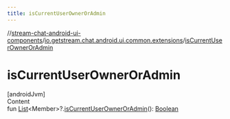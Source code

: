 ```yaml
---
title: isCurrentUserOwnerOrAdmin
---
```

//[stream-chat-android-ui-components](../../index.md)/[io.getstream.chat.android.ui.common.extensions](index.md)/[isCurrentUserOwnerOrAdmin](isCurrentUserOwnerOrAdmin.md)



# isCurrentUserOwnerOrAdmin  
[androidJvm]  
Content  
fun [List](https://kotlinlang.org/api/latest/jvm/stdlib/kotlin.collections/-list/index.html)&lt;Member&gt;?.[isCurrentUserOwnerOrAdmin](isCurrentUserOwnerOrAdmin.md)(): [Boolean](https://kotlinlang.org/api/latest/jvm/stdlib/kotlin/-boolean/index.html)  



